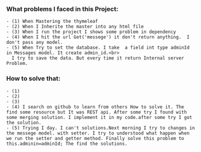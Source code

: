 ### What problems I faced in this Project:

    - (1) When Mastering the thymeleaf
    - (2) When I Inherite the master into any html file
    - (3) When I run the project I shows some problem in dependency  
    - (4) When I hit the url Get('messege') it don't return anything.  I don't pass any model.
    - (5) When Try to set the database. I take  a field int type adminId in Messages model. It create admin_id.<br>
      I try to save the data. But every time it return Internal server Problem. 
### How to solve that:
    - (1)
    - (2)
    - (3)
    - (4) I search on github to learn from others How to solve it. The find some resource but It was REST api. After some try I found with some merging solution. I implement it in my code.after some try I got the solution.
    - (5) Trying I day. I can't solutions.Next morning I try to changes in the messege model. with setter. I try to understood what happen when we run the setter and getter method. Finally solve this problem to this.adminin=adminId; The find the solutions.